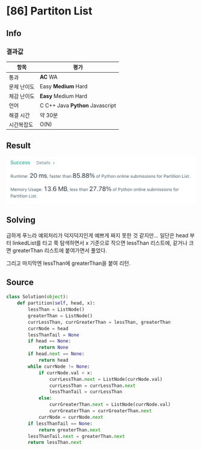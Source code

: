 # [86] Partiton List

## Info

### 결과값

| 항목        | 평가                             |
| ----------- | -------------------------------- |
| 통과        | **AC** WA                        |
| 문제 난이도 | Easy **Medium** Hard             |
| 체감 난이도 | **Easy** Medium Hard             |
| 언어        | C C++ Java **Python** Javascript |
| 해결 시간   | 약 30분                          |
| 시간복잡도  | O(N)                             |

## Result

![86](86.png)

## Solving

급하게 푸느라 예외처리가 덕지덕지인게 예쁘게 짜지 못한 것 같지만... 일단은 head 부터 linkedList를 타고 쭉 탐색하면서 x 기준으로 작으면 lessThan 리스트에, 같거나 크면 greaterThan 리스트에 붙여가면서 풀었다.

그리고 마지막엔 lessThan에 greaterThan을 붙여 리턴.

## Source

```python
class Solution(object):
    def partition(self, head, x):
        lessThan = ListNode()
        greaterThan = ListNode()
        currLessThan, currGreaterThan = lessThan, greaterThan
        currNode = head
        lessThanTail = None
        if head == None:
            return None
        if head.next == None:
            return head
        while currNode != None:
            if currNode.val < x:
                currLessThan.next = ListNode(currNode.val)
                currLessThan = currLessThan.next
                lessThanTail = currLessThan
            else:
                currGreaterThan.next = ListNode(currNode.val)
                currGreaterThan = currGreaterThan.next
            currNode = currNode.next
        if lessThanTail == None:
            return greaterThan.next
        lessThanTail.next = greaterThan.next
        return lessThan.next
```

